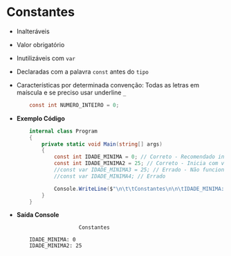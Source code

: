 # Constantes

- Inalteráveis
- Valor obrigatório
- Inutilizáveis com `var`
- Declaradas com a palavra `const` antes do `tipo`
- Características por determinada convenção: Todas as letras em maíscula e se preciso usar underline `_` 
    ```cs
        const int NUMERO_INTEIRO = 0;
    ```
- **Exemplo Código**

    ```cs
        internal class Program
        {
            private static void Main(string[] args)
            {
                const int IDADE_MINIMA = 0; // Correto - Recomendado iniciar com zero
                const int IDADE_MINIMA2 = 25; // Correto - Inicia com valor 25
                //const var IDADE_MINIMA3 = 25; // Errado - Não funciona com var
                //const var IDADE_MINIMA4; // Errado

                Console.WriteLine($"\n\t\tConstantes\n\n\tIDADE_MINIMA: {IDADE_MINIMA}\n\tIDADE_MINIMA2: {IDADE_MINIMA2}\n");
            }
        }
    ```

- **Saída Console**

    ```
                        Constantes

        IDADE_MINIMA: 0
        IDADE_MINIMA2: 25

    ```
